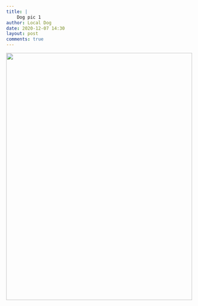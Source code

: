 ```yaml
---
title: |
    Dog pic 1
author: Local Dog
date: 2020-12-07 14:30
layout: post
comments: true
---
```




<a href="http://xxx/2020-12-07-dog-pic-1-fullsize-0.jpeg"><img src="http://xxx/2020-12-07-dog-pic-1-thumb-0.jpeg" width="500" height="667"></a>


